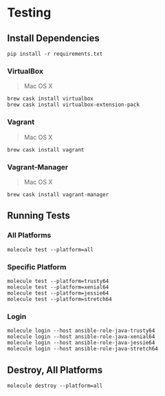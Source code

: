 
# Testing

## Install Dependencies

~~~
pip install -r requirements.txt
~~~

### VirtualBox

> Mac OS X

~~~
brew cask install virtualbox
brew cask install virtualbox-extension-pack
~~~

### Vagrant

> Mac OS X

~~~
brew cask install vagrant
~~~

### Vagrant-Manager

> Mac OS X

~~~
brew cask install vagrant-manager
~~~

## Running Tests

### All Platforms

~~~
molecule test --platform=all
~~~

### Specific Platform

~~~
molecule test --platform=trusty64
molecule test --platform=xenial64
molecule test --platform=jessie64
molecule test --platform=stretch64
~~~

### Login

~~~
molecule login --host ansible-role-java-trusty64
molecule login --host ansible-role-java-xenial64
molecule login --host ansible-role-java-jessie64
molecule login --host ansible-role-java-stretch64
~~~

## Destroy, All Platforms

~~~
molecule destroy --platform=all
~~~
